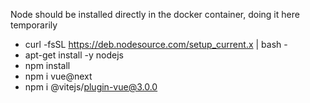 

Node should be installed directly in the docker container, doing it here temporarily
- curl -fsSL https://deb.nodesource.com/setup_current.x | bash -
- apt-get install -y nodejs
- npm install
- npm i vue@next
- npm i @vitejs/plugin-vue@3.0.0
